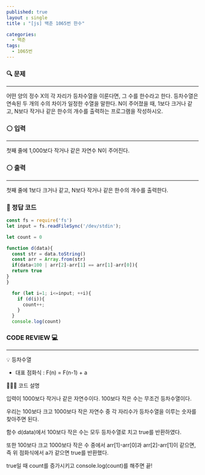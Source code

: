 ```yaml
---
published: true
layout : single
title : "[js] 백준 1065번 한수"

categories:
  - 백준
tags:
  - 1065번
---
```


### 🔍 문제
----
어떤 양의 정수 X의 각 자리가 등차수열을 이룬다면, 그 수를 한수라고 한다. 등차수열은 연속된 두 개의 수의 차이가 일정한 수열을 말한다. N이 주어졌을 때, 1보다 크거나 같고, N보다 작거나 같은 한수의 개수를 출력하는 프로그램을 작성하시오. 

### ⚪ 입력
----
첫째 줄에 1,000보다 작거나 같은 자연수 N이 주어진다.

### ⚪ 출력
----
첫째 줄에 1보다 크거나 같고, N보다 작거나 같은 한수의 개수를 출력한다.

### 📝 정답 코드

```javascript
const fs = require('fs')
let input = fs.readFileSync('/dev/stdin');

let count = 0

function d(data){
  const str = data.toString()
  const arr = Array.from(str)
  if(data<100 | arr[2]-arr[1] == arr[1]-arr[0]){
  return true
}
}

  for (let i=1; i<=input; ++i){
    if (d(i)){
      count++;
    }
  }
  console.log(count)
```

### CODE REVIEW 💻
---
💡 등차수열

- 대표 점화식 : F(n) = F(n-1) + a

👩🏻‍🏫 코드 설명

입력이 1000보다 작거나 같은 자연수이다. 100보다 작은 수는 무조건 등차수열이다. 

우리는 100보다 크고 1000보다 작은 자연수 중 각 자리수가 등차수열을 이루는 숫자를 찾아주면 된다.

함수 d(data)에서 100보다 작은 수는 모두 등차수열로 치고 true를 반환하였다. 

또한 100보다 크고 1000보다 작은 수 중에서 arr[1]-arr[0]과 arr[2]-arr[1]이 같으면, 즉 위 점화식에서 a가 같으면 true를 반환했다. 

true일 때 count를 증가시키고 console.log(count)를 해주면 끝!